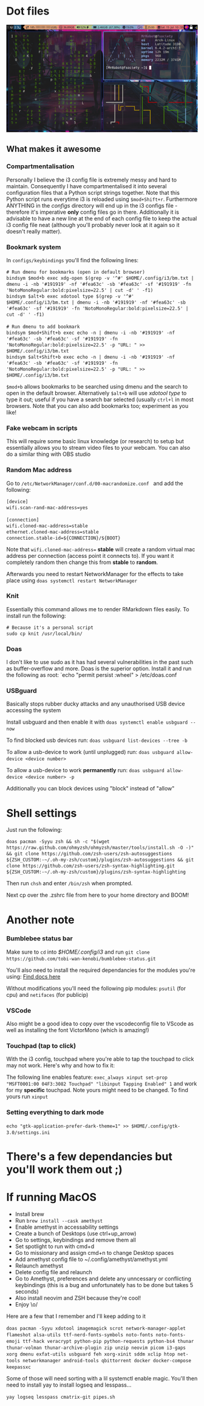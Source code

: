 # Dot files

![Picture of i3 rice](./i3.png)

## What makes it awesome

### Compartmentalisation

Personally I believe the i3 config file is extremely messy and hard to maintain. Consequently I have compartmentalised it into several configuration files that a Python script strings together. Note that this Python script runs everytime i3 is reloaded using  ```$mod+Shift+r```. Furthermore ANYTHING in the *configs* directory will end up in the i3 configs file - therefore it's imperative **only** config files go in there. Additionally it is advisable to have a new line at the end of each config file to keep the actual i3 config file neat (although you'll probably never look at it again so it doesn't really matter).

### Bookmark system

In ```configs/keybindings``` you'll find the following lines:

```shell
# Run dmenu for bookmarks (open in default browser)
bindsym $mod+b exec xdg-open $(grep -v '^#' $HOME/.config/i3/bm.txt | dmenu -i -nb '#191919' -nf '#fea63c' -sb '#fea63c' -sf '#191919' -fn 'NotoMonoRegular:bold:pixelsize=22.5' | cut -d' ' -f1)
bindsym $alt+b exec xdotool type $(grep -v '^#' $HOME/.config/i3/bm.txt | dmenu -i -nb '#191919' -nf '#fea63c' -sb '#fea63c' -sf '#191919' -fn 'NotoMonoRegular:bold:pixelsize=22.5' | cut -d' ' -f1)

# Run dmenu to add bookmark
bindsym $mod+Shift+b exec echo -n | dmenu -i -nb '#191919' -nf '#fea63c' -sb '#fea63c' -sf '#191919' -fn 'NotoMonoRegular:bold:pixelsize=22.5' -p "URL: " >> $HOME/.config/i3/bm.txt
bindsym $alt+Shift+b exec echo -n | dmenu -i -nb '#191919' -nf '#fea63c' -sb '#fea63c' -sf '#191919' -fn 'NotoMonoRegular:bold:pixelsize=22.5' -p "URL: " >> $HOME/.config/i3/bm.txt
```

```$mod+b``` allows bookmarks to be searched using dmenu and the search to open in the default browser. Alternatively ```$alt+b``` will use *xdotool type* to type it out; useful if you have a search bar selected (usually ```ctrl+l``` in most browsers. Note that you can also add bookmarks too; experiment as you like!

### Fake webcam in scripts

This will require some basic linux knowledge (or research) to setup but essentially allows you to stream video files to your webcam. You can also do a similar thing with OBS studio

### Random Mac address

Go to `/etc/NetworkManager/conf.d/00-macrandomize.conf ` and add the following:

```
[device]
wifi.scan-rand-mac-address=yes

[connection]
wifi.cloned-mac-address=stable
ethernet.cloned-mac-address=stable
connection.stable-id=${CONNECTION}/${BOOT}
```
Note that `wifi.cloned-mac-address=` **stable** will create a random virtual mac address per connection (access point it connects to). If you want it completely random then change this from **stable** to **random**.

Afterwards you need to restart NetworkManager for the effects to take place using `doas systemctl restart NetworkManager`

### Knit

Essentially this command allows me to render RMarkdown files easily. To install run the following:

```shell
# Because it's a personal script
sudo cp knit /usr/local/bin/
```

### Doas

I don't like to use sudo as it has had several vulnerabilities in the past such as buffer-overflow and more. Doas is the superior option. Install it and run the following as root:  `echo "permit persist :wheel" > /etc/doas.conf

### USBguard

Basically stops rubber ducky attacks and any unauthorised USB device accessing the system

Install usbguard and then enable it with  `doas systemctl enable usbguard --now`

To find blocked usb devices run: `doas usbguard list-devices --tree -b`

To allow a usb-device to work (until unplugged) run: `doas usbguard allow-device <device number>`

To allow a usb-device to work **permanently** run: `doas usbguard allow-device <device number> -p`

Additionally you can block devices using "block" instead of "allow"

# Shell settings
Just run the following:

```shell
doas pacman -Syyu zsh && sh -c "$(wget https://raw.github.com/ohmyzsh/ohmyzsh/master/tools/install.sh -O -)" && git clone https://github.com/zsh-users/zsh-autosuggestions ${ZSH_CUSTOM:-~/.oh-my-zsh/custom}/plugins/zsh-autosuggestions && git clone https://github.com/zsh-users/zsh-syntax-highlighting.git ${ZSH_CUSTOM:-~/.oh-my-zsh/custom}/plugins/zsh-syntax-highlighting
```

Then run ```chsh``` and enter ```/bin/zsh``` when prompted.

Next cp over the .zshrc file from here to your home directory and BOOM!

# Another note

### Bumblebee status bar

Make sure to ```cd``` into *$HOME/.config/i3* and run ```git clone https://github.com/tobi-wan-kenobi/bumblebee-status.git```

You'll also need to install the required dependancies for the modules you're using: [Find docs here](https://bumblebee-status.readthedocs.io/en/main/modules.html)

Without modifications you'll need the following pip modules: `psutil` (for cpu) and `netifaces` (for publicip)

### VSCode

Also might be a good idea to copy over the vscodeconfig file to VScode as well as installing the font VictorMono (which is amazing!)

### Touchpad (tap to click)

With the i3 config, touchpad where you're able to tap the touchpad to click may not work. Here's why and how to fix it:

The following line enables feature:  `exec_always xinput set-prop "MSFT0001:00 04F3:3082 Touchpad" "libinput Tapping Enabled" 1` and work for my **specific** touchpad. Note yours might need to be changed. To find yours run `xinput`

### Setting everything to dark mode

`echo "gtk-application-prefer-dark-theme=1" >> $HOME/.config/gtk-3.0/settings.ini`

# There's a few dependancies but you'll work them out ;)

# If running MacOS

- Install brew
- Run `brew install --cask amethyst`
- Enable amethyst in accessability settings
- Create a bunch of Desktops (use ctrl+up_arrow)
- Go to settings, keybindings and remove them all
- Set spotlight to run with cmd+d
- Go to missionary and assign cmd+n to change Desktop spaces
- Add amethyst config file to ~/.config/amethyst/amethyst.yml
- Relaunch amethyst
- Delete config file and relaunch
- Go to Amethyst, preferences and delete any unncessary or conflicting keybindings (this is a bug and unfortunately has to be done but takes 5 seconds)
- Also install neovim and ZSH because they're cool!
- Enjoy \o/

Here are a few that I remember and I'll keep adding to it

```doas pacman -Syyu xdotool imagemagick scrot network-manager-applet flameshot alsa-utils ttf-nerd-fonts-symbols noto-fonts noto-fonts-emoji ttf-hack veracrypt python-pip python-requests python-bs4 thunar thunar-volman thunar-archive-plugin zip unzip neovim picom i3-gaps xorg dmenu exfat-utils usbguard feh xorg-xinit sddm xclip htop net-tools networkmanager android-tools qbittorrent docker docker-compose keepassxc```

Some of those will need sorting with a lil systemctl enable magic. You'll then need to install yay to install logseq and lesspass...

`yay logseq lesspass cmatrix-git pipes.sh`
